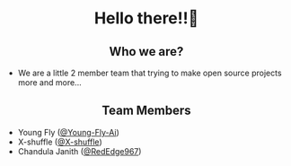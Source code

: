 <h1 align="center">Hello there!!👋</h1>
<h2 align="center">Who we are?</h2>
<ul>
  <li>We are a little 2 member team that trying to make open source projects more and more...</li>
</ul>

<h2 align="center">Team Members</h2>

* Young Fly ([@Young-Fly-Ai](https://github.com/Young-Fly-Ai))
* X-shuffle ([@X-shuffle](https://github.com/X-shuffle))
* Chandula Janith ([@RedEdge967](https://github.com/RedEdge967))
